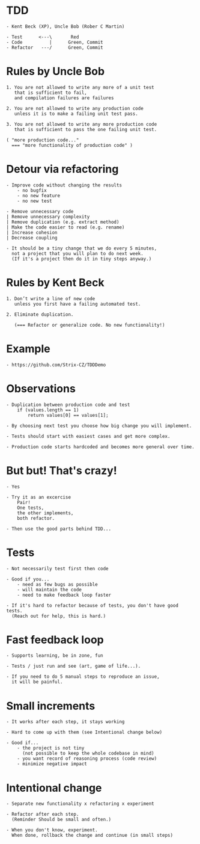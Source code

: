 # TDD

	- Kent Beck (XP), Uncle Bob (Rober C Martin)

	- Test      <---\       Red
	- Code          |      Green, Commit
	- Refactor   ---/      Green, Commit


# Rules by Uncle Bob

	1. You are not allowed to write any more of a unit test
	   that is sufficient to fail,
	   and compilation failures are failures

	2. You are not allowed to write any production code
	   unless it is to make a failing unit test pass.

	3. You are not allowed to write any more production code
	   that is sufficient to pass the one failing unit test.

	( "more production code..."
	  === "more functionality of production code" )


# Detour via refactoring

	- Improve code without changing the results
		- no bugfix
		- no new feature
		- no new test

	- Remove unnecessary code
	| Remove unnecessary complexity
	| Remove duplication (e.g. extract method)
	| Make the code easier to read (e.g. rename)
	| Increase cohesion
	| Decrease coupling

	- It should be a tiny change that we do every 5 minutes,
	  not a project that you will plan to do next week.
	  (If it's a project then do it in tiny steps anyway.)


# Rules by Kent Beck

	1. Don’t write a line of new code
	   unless you first have a failing automated test.

	2. Eliminate duplication.
	   
	   (=== Refactor or generalize code. No new functionality!)


# Example
	
	- https://github.com/Strix-CZ/TDDDemo


# Observations

	- Duplication between production code and test
		if (values.length == 1)
	    	return values[0] == values[1];

	- By choosing next test you choose how big change you will implement.

	- Tests should start with easiest cases and get more complex.

	- Production code starts hardcoded and becomes more general over time.


# But but! That's crazy!

	- Yes

	- Try it as an excercise
	    Pair!
	  	One tests,
	  	the other implements,
	  	both refactor.

	- Then use the good parts behind TDD...


# Tests

	- Not necessarily test first then code

	- Good if you...
		- need as few bugs as possible
		- will maintain the code
		- need to make feedback loop faster

	- If it's hard to refactor because of tests, you don't have good tests.
	  (Reach out for help, this is hard.)


# Fast feedback loop

	- Supports learning, be in zone, fun

	- Tests / just run and see (art, game of life...).

	- If you need to do 5 manual steps to reproduce an issue,
	  it will be painful.


# Small increments

	- It works after each step, it stays working

	- Hard to come up with them (see Intentional change below)

	- Good if...
		- the project is not tiny
		  (not possible to keep the whole codebase in mind)
		- you want record of reasoning process (code review)
		- minimize negative impact


# Intentional change

	- Separate new functionality x refactoring x experiment

	- Refactor after each step.
	  (Reminder Should be small and often.)

	- When you don't know, experiment.
	  When done, rollback the change and continue (in small steps)
